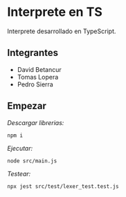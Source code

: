 # Interprete en TS
Interprete desarrollado en TypeScript.

## Integrantes
* David Betancur
* Tomas Lopera
* Pedro Sierra

## Empezar
*Descargar librerias:*

    npm i

*Ejecutar:*

    node src/main.js

*Testear:*

    npx jest src/test/lexer_test.test.js
